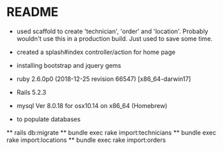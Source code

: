 # README


* used scaffold to create 'technician', 'order' and 'location'. Probably wouldn't use this in a production build. Just used to save some time.

* created a splash#index controller/action for home page

* installing bootstrap and jquery gems

* ruby 2.6.0p0 (2018-12-25 revision 66547) [x86_64-darwin17]
* Rails 5.2.3
* mysql  Ver 8.0.18 for osx10.14 on x86_64 (Homebrew)

* to populate databases

** rails db:migrate
** bundle exec rake import:technicians
** bundle exec rake import:locations
** bundle exec rake import:orders
